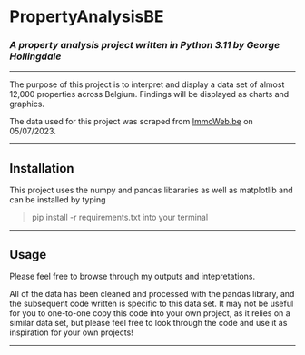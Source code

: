 # PropertyAnalysisBE
### *A property analysis project written in Python 3.11 by George Hollingdale*
***
The purpose of this project is to interpret and display a data set of almost 12,000 properties across Belgium. Findings will be displayed as charts and graphics.

The data used for this project was scraped from [ImmoWeb.be](https://www.immoweb.be/en) on 05/07/2023.
***
## Installation
This project uses the numpy and pandas libararies as well as matplotlib and can be installed by typing
> pip install -r requirements.txt
into your terminal
***
## Usage
Please feel free to browse through my outputs and intepretations.

All of the data has been cleaned and processed with the pandas library, and the subsequent code written is specific to this data set. It may not be useful for you to one-to-one copy this code into your own project, as it relies on a similar data set, but please feel free to look through the code and use it as inspiration for your own projects!
***
